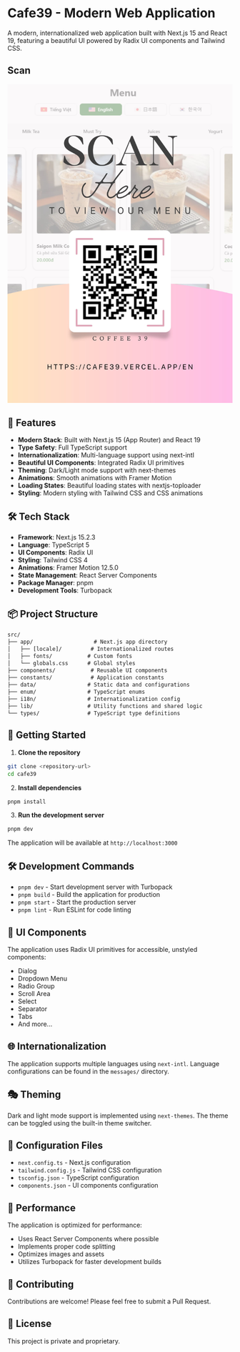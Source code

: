 # Cafe39 - Modern Web Application

A modern, internationalized web application built with Next.js 15 and React 19, featuring a beautiful UI powered by Radix UI components and Tailwind CSS.

## Scan

![Cafe39 Menu](/public/menu.jpg)

## 🚀 Features

- **Modern Stack**: Built with Next.js 15 (App Router) and React 19
- **Type Safety**: Full TypeScript support
- **Internationalization**: Multi-language support using next-intl
- **Beautiful UI Components**: Integrated Radix UI primitives
- **Theming**: Dark/Light mode support with next-themes
- **Animations**: Smooth animations with Framer Motion
- **Loading States**: Beautiful loading states with nextjs-toploader
- **Styling**: Modern styling with Tailwind CSS and CSS animations

## 🛠️ Tech Stack

- **Framework**: Next.js 15.2.3
- **Language**: TypeScript 5
- **UI Components**: Radix UI
- **Styling**: Tailwind CSS 4
- **Animations**: Framer Motion 12.5.0
- **State Management**: React Server Components
- **Package Manager**: pnpm
- **Development Tools**: Turbopack

## 📦 Project Structure

```
src/
├── app/                   # Next.js app directory
│   ├── [locale]/         # Internationalized routes
│   ├── fonts/           # Custom fonts
│   └── globals.css      # Global styles
├── components/           # Reusable UI components
├── constants/            # Application constants
├── data/                # Static data and configurations
├── enum/                # TypeScript enums
├── i18n/                # Internationalization config
├── lib/                 # Utility functions and shared logic
└── types/               # TypeScript type definitions
```

## 🚀 Getting Started

1. **Clone the repository**

```bash
git clone <repository-url>
cd cafe39
```

2. **Install dependencies**

```bash
pnpm install
```

3. **Run the development server**

```bash
pnpm dev
```

The application will be available at `http://localhost:3000`

## 🛠️ Development Commands

- `pnpm dev` - Start development server with Turbopack
- `pnpm build` - Build the application for production
- `pnpm start` - Start the production server
- `pnpm lint` - Run ESLint for code linting

## 🎨 UI Components

The application uses Radix UI primitives for accessible, unstyled components:

- Dialog
- Dropdown Menu
- Radio Group
- Scroll Area
- Select
- Separator
- Tabs
- And more...

## 🌐 Internationalization

The application supports multiple languages using `next-intl`. Language configurations can be found in the `messages/` directory.

## 🎭 Theming

Dark and light mode support is implemented using `next-themes`. The theme can be toggled using the built-in theme switcher.

## 🔧 Configuration Files

- `next.config.ts` - Next.js configuration
- `tailwind.config.js` - Tailwind CSS configuration
- `tsconfig.json` - TypeScript configuration
- `components.json` - UI components configuration

## 📱 Performance

The application is optimized for performance:

- Uses React Server Components where possible
- Implements proper code splitting
- Optimizes images and assets
- Utilizes Turbopack for faster development builds

## 🤝 Contributing

Contributions are welcome! Please feel free to submit a Pull Request.

## 📄 License

This project is private and proprietary.
